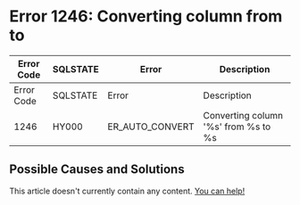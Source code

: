 
# Error 1246: Converting column from to


| Error Code | SQLSTATE | Error | Description |
| --- | --- | --- | --- |
| Error Code | SQLSTATE | Error | Description |
| 1246 | HY000 | ER_AUTO_CONVERT | Converting column '%s' from %s to %s |




## Possible Causes and Solutions


This article doesn't currently contain any content. [You can help!](/en/writing-and-editing-knowledge-base-articles/)

